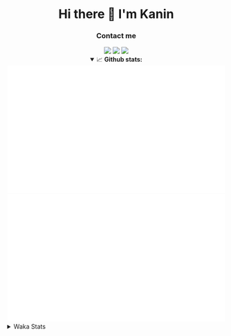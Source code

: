 <div align="center">
 <h1>Hi there 👋 I'm Kanin</h1>
 <h3>Contact me</h3>
 <a href="mailto:im@kanin.dev"><img src="https://img.shields.io/badge/gmail-%23D14836.svg?&style=for-the-badge&logo=gmail&logoColor=white"/></a>
 <a href="https://twitter.com/KaninDev"><img src="https://img.shields.io/badge/twitter-%231DA1F2.svg?&style=for-the-badge&logo=twitter&logoColor=white"/></a>
 <a href="https://www.linkedin.com/in/KaninDev"><img src="https://img.shields.io/badge/linkedin-%230077B5.svg?&style=for-the-badge&logo=linkedin&logoColor=white"/></a>
<details open>
  <summary>📈 <b>Github stats:</b></summary>
  <img src="https://github.com/Kanin/Kanin/blob/master/scripts/GitHubStats/generated/overview.svg"/>
  <img src="https://github.com/Kanin/Kanin/blob/master/scripts/GitHubStats/generated/languages.svg"/>
</details>
</div>

<details>
 <summary>Waka Stats</summary>

<!--START_SECTION:waka-->
![Code Time](http://img.shields.io/badge/Code%20Time-2%2C058%20hrs%2027%20mins-blue)

![Profile Views](http://img.shields.io/badge/Profile%20Views-0-blue)

![Lines of code](https://img.shields.io/badge/From%20Hello%20World%20I%27ve%20Written-839.7%20thousand%20lines%20of%20code-blue)

**🐱 My GitHub Data** 

> 📦 101.4 kB Used in GitHub's Storage 
 > 
> 🏆 436 Contributions in the Year 2023
 > 
> 🚫 Not Opted to Hire
 > 
> 📜 21 Public Repositories 
 > 
> 🔑 10 Private Repositories 
 > 
**I'm an Early 🐤** 

```text
🌞 Morning                2120 commits        ██████░░░░░░░░░░░░░░░░░░░   25.34 % 
🌆 Daytime                2500 commits        ███████░░░░░░░░░░░░░░░░░░   29.89 % 
🌃 Evening                2491 commits        ███████░░░░░░░░░░░░░░░░░░   29.78 % 
🌙 Night                  1254 commits        ████░░░░░░░░░░░░░░░░░░░░░   14.99 % 
```
📅 **I'm Most Productive on Monday** 

```text
Monday                   1599 commits        █████░░░░░░░░░░░░░░░░░░░░   19.12 % 
Tuesday                  1122 commits        ███░░░░░░░░░░░░░░░░░░░░░░   13.41 % 
Wednesday                782 commits         ██░░░░░░░░░░░░░░░░░░░░░░░   09.35 % 
Thursday                 1248 commits        ████░░░░░░░░░░░░░░░░░░░░░   14.92 % 
Friday                   1304 commits        ████░░░░░░░░░░░░░░░░░░░░░   15.59 % 
Saturday                 807 commits         ██░░░░░░░░░░░░░░░░░░░░░░░   09.65 % 
Sunday                   1503 commits        ████░░░░░░░░░░░░░░░░░░░░░   17.97 % 
```


📊 **This Week I Spent My Time On** 

```text
🕑︎ Time Zone: America/New_York

💬 Programming Languages: 
Python                   15 hrs 47 mins      ███████████████████████░░   90.95 % 
virtualenv               44 mins             █░░░░░░░░░░░░░░░░░░░░░░░░   04.31 % 
Java                     35 mins             █░░░░░░░░░░░░░░░░░░░░░░░░   03.39 % 
.env file                4 mins              ░░░░░░░░░░░░░░░░░░░░░░░░░   00.41 % 
requirements.txt         3 mins              ░░░░░░░░░░░░░░░░░░░░░░░░░   00.35 % 

🔥 Editors: 
PyCharm                  16 hrs 46 mins      ████████████████████████░   96.60 % 
IntelliJ                 35 mins             █░░░░░░░░░░░░░░░░░░░░░░░░   03.40 % 

🐱‍💻 Projects: 
BB-CommunityBot          11 hrs 11 mins      ████████████████░░░░░░░░░   64.48 % 
MediaUploader            4 hrs 29 mins       ██████░░░░░░░░░░░░░░░░░░░   25.90 % 
monopolybutgood          51 mins             █░░░░░░░░░░░░░░░░░░░░░░░░   04.98 % 
colors                   33 mins             █░░░░░░░░░░░░░░░░░░░░░░░░   03.24 % 
NailaSite                12 mins             ░░░░░░░░░░░░░░░░░░░░░░░░░   01.21 % 

💻 Operating System: 
Windows                  17 hrs 21 mins      █████████████████████████   100.00 % 
```

**I Mostly Code in Python** 

```text
Python                   26 repos            ██████████████░░░░░░░░░░░   57.78 % 
Java                     7 repos             ████░░░░░░░░░░░░░░░░░░░░░   15.56 % 
JavaScript               4 repos             ██░░░░░░░░░░░░░░░░░░░░░░░   08.89 % 
Kotlin                   2 repos             █░░░░░░░░░░░░░░░░░░░░░░░░   04.44 % 
HTML                     2 repos             █░░░░░░░░░░░░░░░░░░░░░░░░   04.44 % 
```



**Timeline**

![Lines of Code chart](https://raw.githubusercontent.com/Kanin/Kanin/master/assets/bar_graph.png)


 Last Updated on 20/07/2023 23:05:06 UTC
<!--END_SECTION:waka-->
</details>
